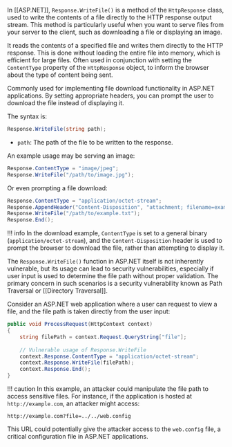 In [[ASP.NET]], `Response.WriteFile()` is a method of the `HttpResponse` class, used to write the contents of a file directly to the HTTP response output stream. This method is particularly useful when you want to serve files from your server to the client, such as downloading a file or displaying an image.

It reads the contents of a specified file and writes them directly to the HTTP response. This is done without loading the entire file into memory, which is efficient for large files. Often used in conjunction with setting the `ContentType` property of the `HttpResponse` object, to inform the browser about the type of content being sent.

Commonly used for implementing file download functionality in ASP.NET applications. By setting appropriate headers, you can prompt the user to download the file instead of displaying it.

The syntax is:

```csharp
Response.WriteFile(string path);
```

- `path`: The path of the file to be written to the response.

An example usage may be serving an image:

```cs
Response.ContentType = "image/jpeg";
Response.WriteFile("/path/to/image.jpg");
```

Or even prompting a file download:

```cs
Response.ContentType = "application/octet-stream";
Response.AppendHeader("Content-Disposition", "attachment; filename=example.txt");
Response.WriteFile("/path/to/example.txt");
Response.End();
```

!!! info
    In the download example, `ContentType` is set to a general binary (`application/octet-stream`), and the `Content-Disposition` header is used to prompt the browser to download the file, rather than attempting to display it.

The `Response.WriteFile()` function in ASP.NET itself is not inherently vulnerable, but its usage can lead to security vulnerabilities, especially if user input is used to determine the file path without proper validation. The primary concern in such scenarios is a security vulnerability known as Path Traversal or [[Directory Traversal]].

Consider an ASP.NET web application where a user can request to view a file, and the file path is taken directly from the user input:

```csharp
public void ProcessRequest(HttpContext context)
{
    string filePath = context.Request.QueryString["file"];
    
    // Vulnerable usage of Response.WriteFile
    context.Response.ContentType = "application/octet-stream";
    context.Response.WriteFile(filePath);
    context.Response.End();
}
```

!!! caution
    In this example, an attacker could manipulate the file path to access sensitive files. For instance, if the application is hosted at `http://example.com`, an attacker might access:

```http
http://example.com?file=../../web.config
```

This URL could potentially give the attacker access to the `web.config` file, a critical configuration file in ASP.NET applications.

